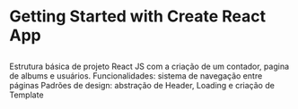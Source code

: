 # Getting Started with Create React App
##
Estrutura básica de projeto React JS com a criação de um contador, pagina de albums e usuários.
Funcionalidades: sistema de navegação entre páginas
Padrões de design: abstração de Header, Loading e criação de Template
